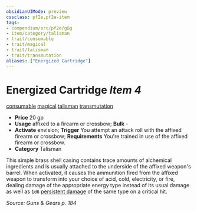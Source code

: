 ```yaml
---
obsidianUIMode: preview
cssclass: pf2e,pf2e-item
tags:
- compendium/src/pf2e/g&g
- item/category/talisman
- trait/consumable
- trait/magical
- trait/talisman
- trait/transmutation
aliases: ["Energized Cartridge"]
---
```

# Energized Cartridge *Item 4*  
[consumable](../../../Rules/traits/consumable.md)  [magical](../../../Rules/traits/magical.md)  [talisman](../../../Rules/traits/talisman.md)  [transmutation](../../../Rules/traits/transmutation.md)  

- **Price** 20 gp
- **Usage** affixed to a firearm or crossbow; **Bulk** -
- **Activate** envision; **Trigger** You attempt an attack roll with the affixed firearm or crossbow; **Requirements** You're trained in use of the affixed firearm or crossbow.
- **Category** Talisman

This simple brass shell casing contains trace amounts of alchemical ingredients and is usually attached to the underside of the affixed weapon's barrel. When activated, it causes the ammunition fired from the affixed weapon to transform into your choice of acid, cold, electricity, or fire, dealing damage of the appropriate energy type instead of its usual damage as well as `1d6` [persistent damage](../../../Rules/conditions.md#Persistent%20Damage) of the same type on a critical hit.

*Source: Guns & Gears p. 184*
